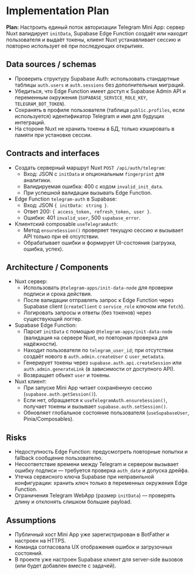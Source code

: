 # Implementation Plan

**Plan:** Настроить единый поток авторизации Telegram Mini App: сервер Nuxt валидирует `initData`, Supabase Edge Function создаёт или находит пользователя и выдаёт токены, клиент Nuxt устанавливает сессию и повторно использует её при последующих открытиях.

## Data sources / schemas

- Проверить структуру Supabase Auth: использовать стандартные таблицы `auth.users` и `auth.sessions` без дополнительных миграций.
- Убедиться, что Edge Function имеет доступ к Supabase Admin API и переменным окружения (`SUPABASE_SERVICE_ROLE_KEY`, `TELEGRAM_BOT_TOKEN`).
- Сохранять в профиле пользователя (таблица `public.profiles`, если используется) идентификатор Telegram и имя для будущих интеграций.
- На стороне Nuxt не хранить токены в БД, только кэшировать в памяти при установке сессии.

## Contracts and interfaces

- Создать серверный маршрут Nuxt `POST /api/auth/telegram`:
  - Вход: JSON с `initData` и опциональным `fingerprint` для аналитики.
  - Валидируемая ошибка: 400 с кодом `invalid_init_data`.
  - При успешной валидации вызывать Edge Function.
- Edge Function `telegram-auth` в Supabase:
  - Вход: JSON `{ initData: string }`.
  - Ответ 200: `{ access_token, refresh_token, user }`.
  - Ошибки: 401 `invalid_user`, 500 `supabase_error`.
- Клиентский composable `useTelegramAuth`:
  - Метод `ensureSession()` проверяет текущую сессию и вызывает API только при её отсутствии.
  - Обрабатывает ошибки и формирует UI-состояния (загрузка, ошибка, успех).

## Architecture / Components

- Nuxt сервер:
  - Использовать `@telegram-apps/init-data-node` для проверки подписи и срока действия.
  - После валидации отправлять запрос к Edge Function через Supabase client (`createClient` с `service_role` ключом или `fetch`).
  - Логировать запросы и ответы (без токенов) через существующий логгер.
- Supabase Edge Function:
  - Парсит `initData` с помощью `@telegram-apps/init-data-node` (валидация на сервере Nuxt, но повторная проверка для надёжности).
  - Находит пользователя по `telegram_user_id`; при отсутствии создаёт нового в `auth.admin.createUser` с `user_metadata`.
  - Генерирует токены через `supabase.auth.api.createSession` или `auth.admin.generateLink` (в зависимости от доступного API).
  - Возвращает объект `user` и токены.
- Nuxt клиент:
  - При запуске Mini App читает сохранённую сессию (`supabase.auth.getSession()`).
  - Если нет, обращается к `useTelegramAuth.ensureSession()`, получает токены и вызывает `supabase.auth.setSession()`.
  - Обновляет глобальное состояние пользователя (`useSupabaseUser`, Pinia/Composables).

## Risks

- Недоступность Edge Function: предусмотреть повторные попытки и fallback сообщение пользователю.
- Несоответствие времени между Telegram и сервером вызывает ошибку подписи — требуется проверка `auth_date` и допуска дрейфа.
- Утечка сервисного ключа Supabase при неправильной конфигурации: хранить ключ только в переменных окружения Edge Function.
- Ограничения Telegram WebApp (размер `initData`) — проверять длину и отклонять слишком большие payload.

## Assumptions

- Публичный хост Mini App уже зарегистрирован в BotFather и настроен на HTTPS.
- Команда согласовала UX отображения ошибок и загрузочных состояний.
- В проекте уже настроен Supabase клиент для server-side вызовов (или будет добавлен вместе с задачей).
